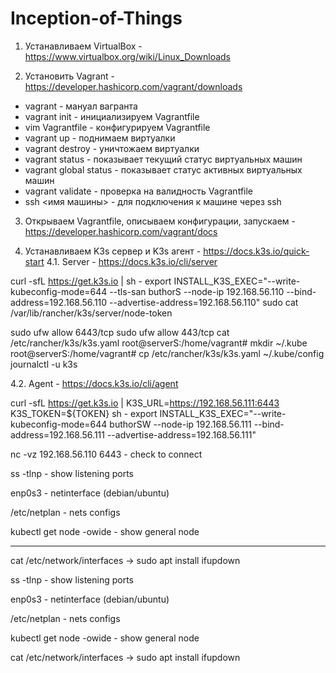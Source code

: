 # Inception-of-Things
1. Устанавливаем VirtualBox - https://www.virtualbox.org/wiki/Linux_Downloads

2. Установить Vagrant - https://developer.hashicorp.com/vagrant/downloads
  * vagrant - мануал вагранта
  * vagrant init - инициализируем Vagrantfile
  * vim Vagrantfile - конфигурируем Vagrantfile
  * vagrant up - поднимаем виртуалки
  * vagrant destroy - уничтожаем виртуалки
  * vagrant status - показывает текущий статус виртуальных машин
  * vagrant global status - показывает статус активных виртуальных машин
  * vagrant validate - проверка на валидность Vagrantfile
  * ssh <имя машины> - для подключения к машине через ssh 

3. Открываем Vagrantfile, описываем конфигурации, запускаем - https://developer.hashicorp.com/vagrant/docs

4. Устанавливаем K3s сервер и K3s агент - https://docs.k3s.io/quick-start
4.1. Server - https://docs.k3s.io/cli/server

curl -sfL https://get.k3s.io | sh -
export INSTALL_K3S_EXEC="--write-kubeconfig-mode=644 --tls-san buthorS --node-ip 192.168.56.110  --bind-address=192.168.56.110 --advertise-address=192.168.56.110"
sudo cat /var/lib/rancher/k3s/server/node-token

sudo ufw allow 6443/tcp
sudo ufw allow 443/tcp
cat /etc/rancher/k3s/k3s.yaml
root@serverS:/home/vagrant# mkdir ~/.kube
root@serverS:/home/vagrant# cp /etc/rancher/k3s/k3s.yaml ~/.kube/config
journalctl -u k3s

4.2. Agent - https://docs.k3s.io/cli/agent


curl -sfL https://get.k3s.io | K3S_URL=https://192.168.56.111:6443 K3S_TOKEN=${TOKEN} sh -
export INSTALL_K3S_EXEC="--write-kubeconfig-mode=644 buthorSW --node-ip 192.168.56.111  --bind-address=192.168.56.111 --advertise-address=192.168.56.111"



nc -vz 192.168.56.110 6443 - check to connect

ss -tlnp - show listening ports

enp0s3 - netinterface (debian/ubuntu) 

/etc/netplan - nets configs

kubectl get node -owide - show general node


---------------

cat /etc/network/interfaces -> sudo apt install ifupdown

ss -tlnp - show listening ports

enp0s3 - netinterface (debian/ubuntu)

/etc/netplan - nets configs

kubectl get node -owide - show general node

cat /etc/network/interfaces -> sudo apt install ifupdown
